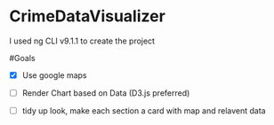 # CrimeDataVisualizer
I used ng CLI v9.1.1 to create the project

#Goals
- [X] Use google maps
- [ ] Render Chart based on Data (D3.js preferred)
- [ ] tidy up look, make each section a card with map and relavent data

